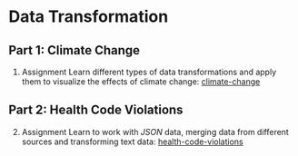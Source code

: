 # Data Transformation

## Part 1: Climate Change

1. <span class="badge badge-primary">Assignment</span> Learn different types of data transformations and apply them to visualize the effects of climate change: [climate-change](/transformation/climate-change)

## Part 2: Health Code Violations

2. <span class="badge badge-primary">Assignment</span> Learn to work with *JSON* data, merging data from different sources and transforming text data: [health-code-violations](/transformation/healt-code-violations)
